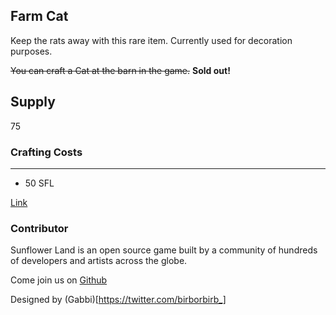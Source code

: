 ## Farm Cat

Keep the rats away with this rare item. Currently used for decoration purposes.

~~You can craft a Cat at the barn in the game.~~ **Sold out!**

## Supply

75

### Crafting Costs

---

- 50 SFL

[Link](https://docs.sunflower-land.com/crafting-guide)

### Contributor

Sunflower Land is an open source game built by a community of hundreds of developers and artists across the globe.

Come join us on [Github](https://github.com/sunflower-land/sunflower-land)

Designed by (Gabbi)[https://twitter.com/birborbirb_]
